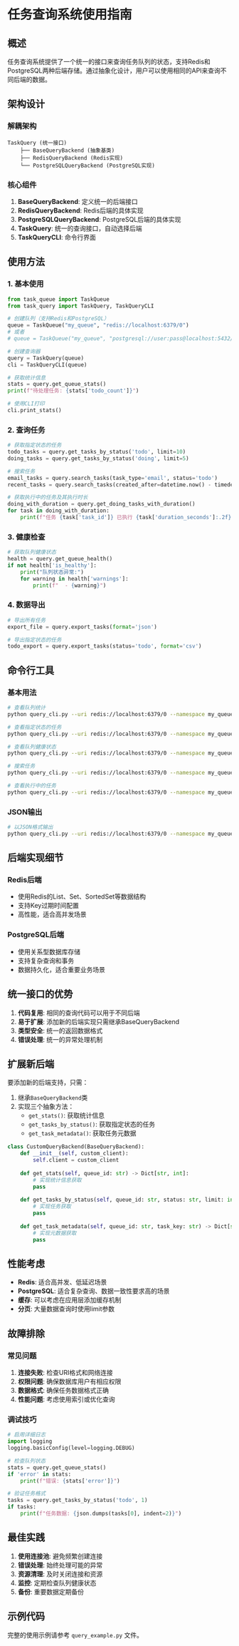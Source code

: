 # 任务查询系统使用指南

## 概述

任务查询系统提供了一个统一的接口来查询任务队列的状态，支持Redis和PostgreSQL两种后端存储。通过抽象化设计，用户可以使用相同的API来查询不同后端的数据。

## 架构设计

### 解耦架构

```
TaskQuery (统一接口)
    ├── BaseQueryBackend (抽象基类)
    ├── RedisQueryBackend (Redis实现)
    └── PostgreSQLQueryBackend (PostgreSQL实现)
```

### 核心组件

1. **BaseQueryBackend**: 定义统一的后端接口
2. **RedisQueryBackend**: Redis后端的具体实现
3. **PostgreSQLQueryBackend**: PostgreSQL后端的具体实现
4. **TaskQuery**: 统一的查询接口，自动选择后端
5. **TaskQueryCLI**: 命令行界面

## 使用方法

### 1. 基本使用

```python
from task_queue import TaskQueue
from task_query import TaskQuery, TaskQueryCLI

# 创建队列（支持Redis和PostgreSQL）
queue = TaskQueue("my_queue", "redis://localhost:6379/0")
# 或者
# queue = TaskQueue("my_queue", "postgresql://user:pass@localhost:5432/db")

# 创建查询器
query = TaskQuery(queue)
cli = TaskQueryCLI(queue)

# 获取统计信息
stats = query.get_queue_stats()
print(f"待处理任务: {stats['todo_count']}")

# 使用CLI打印
cli.print_stats()
```

### 2. 查询任务

```python
# 获取指定状态的任务
todo_tasks = query.get_tasks_by_status('todo', limit=10)
doing_tasks = query.get_tasks_by_status('doing', limit=5)

# 搜索任务
email_tasks = query.search_tasks(task_type='email', status='todo')
recent_tasks = query.search_tasks(created_after=datetime.now() - timedelta(hours=1))

# 获取执行中的任务及其执行时长
doing_with_duration = query.get_doing_tasks_with_duration()
for task in doing_with_duration:
    print(f"任务 {task['task_id']} 已执行 {task['duration_seconds']:.2f} 秒")
```

### 3. 健康检查

```python
# 获取队列健康状态
health = query.get_queue_health()
if not health['is_healthy']:
    print("队列状态异常:")
    for warning in health['warnings']:
        print(f"  - {warning}")
```

### 4. 数据导出

```python
# 导出所有任务
export_file = query.export_tasks(format='json')

# 导出指定状态的任务
todo_export = query.export_tasks(status='todo', format='csv')
```

## 命令行工具

### 基本用法

```bash
# 查看队列统计
python query_cli.py --uri redis://localhost:6379/0 --namespace my_queue --action stats

# 查看指定状态的任务
python query_cli.py --uri redis://localhost:6379/0 --namespace my_queue --action tasks --status todo

# 查看队列健康状态
python query_cli.py --uri redis://localhost:6379/0 --namespace my_queue --action health

# 搜索任务
python query_cli.py --uri redis://localhost:6379/0 --namespace my_queue --action search --task-type email

# 查看执行中的任务
python query_cli.py --uri redis://localhost:6379/0 --namespace my_queue --action doing
```

### JSON输出

```bash
# 以JSON格式输出
python query_cli.py --uri redis://localhost:6379/0 --namespace my_queue --action stats --format json
```

## 后端实现细节

### Redis后端

- 使用Redis的List、Set、SortedSet等数据结构
- 支持Key过期时间配置
- 高性能，适合高并发场景

### PostgreSQL后端

- 使用关系型数据库存储
- 支持复杂查询和事务
- 数据持久化，适合重要业务场景

## 统一接口的优势

1. **代码复用**: 相同的查询代码可以用于不同后端
2. **易于扩展**: 添加新的后端实现只需继承BaseQueryBackend
3. **类型安全**: 统一的返回数据格式
4. **错误处理**: 统一的异常处理机制

## 扩展新后端

要添加新的后端支持，只需：

1. 继承`BaseQueryBackend`类
2. 实现三个抽象方法：
   - `get_stats()`: 获取统计信息
   - `get_tasks_by_status()`: 获取指定状态的任务
   - `get_task_metadata()`: 获取任务元数据

```python
class CustomQueryBackend(BaseQueryBackend):
    def __init__(self, custom_client):
        self.client = custom_client
    
    def get_stats(self, queue_id: str) -> Dict[str, int]:
        # 实现统计信息获取
        pass
    
    def get_tasks_by_status(self, queue_id: str, status: str, limit: int) -> List[str]:
        # 实现任务获取
        pass
    
    def get_task_metadata(self, queue_id: str, task_key: str) -> Dict[str, Any]:
        # 实现元数据获取
        pass
```

## 性能考虑

- **Redis**: 适合高并发、低延迟场景
- **PostgreSQL**: 适合复杂查询、数据一致性要求高的场景
- **缓存**: 可以考虑在应用层添加缓存机制
- **分页**: 大量数据查询时使用limit参数

## 故障排除

### 常见问题

1. **连接失败**: 检查URI格式和网络连接
2. **权限问题**: 确保数据库用户有相应权限
3. **数据格式**: 确保任务数据格式正确
4. **性能问题**: 考虑使用索引或优化查询

### 调试技巧

```python
# 启用详细日志
import logging
logging.basicConfig(level=logging.DEBUG)

# 检查队列状态
stats = query.get_queue_stats()
if 'error' in stats:
    print(f"错误: {stats['error']}")

# 验证任务格式
tasks = query.get_tasks_by_status('todo', 1)
if tasks:
    print(f"任务数据: {json.dumps(tasks[0], indent=2)}")
```

## 最佳实践

1. **使用连接池**: 避免频繁创建连接
2. **错误处理**: 始终处理可能的异常
3. **资源清理**: 及时关闭连接和资源
4. **监控**: 定期检查队列健康状态
5. **备份**: 重要数据定期备份

## 示例代码

完整的使用示例请参考 `query_example.py` 文件。
